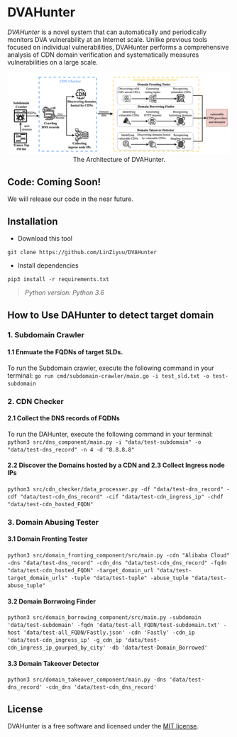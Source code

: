 # DVAHunter

*DVAHunter* is a novel system that can automatically and periodically monitors DVA vulnerability at an Internet scale. Unlike previous tools focused on individual vulnerabilities, DVAHunter performs a comprehensive analysis of CDN domain verification and systematically measures vulnerabilities on a large scale.

<p align="center">
<kbd>
<img src="img/architecture.png">
</kbd>
<br>The Architecture of DVAHunter.
</p>

## Code: Coming Soon!
We will release our code in the near future.

## Installation

- Download this tool
```
git clone https://github.com/LinZiyuu/DVAHunter
```

- Install dependencies
```
pip3 install -r requirements.txt
```

> *Python version: Python 3.6*

##  How to Use DAHunter to detect target domain

### 1. Subdomain Crawler
#### 1.1 Enmuate the FQDNs of target SLDs.
To run the Subdomain crawler, execute the following command in your terminal:
`
go run cmd/subdomain-crawler/main.go -i test_sld.txt -o test-subdomain
`
### 2. CDN Checker
#### 2.1 Collect the DNS records of FQDNs
To run the DAHunter, execute the following command in your terminal:
`
python3 src/dns_component/main.py -i "data/test-subdomain" -o "data/test-dns_record" -n 4 -d "8.8.8.8"
`
#### 2.2 Discover the Domains hosted by a CDN and 2.3 Collect Ingress node IPs
`
python3 src/cdn_checker/data_processer.py -df "data/test-dns_record" -cdf "data/test-cdn_dns_record" -cif "data/test-cdn_ingress_ip" -chdf "data/test-cdn_hosted_FQDN"
`

### 3. Domain Abusing Tester
#### 3.1 Domain Fronting Tester
`
python3 src/domain_fronting_component/src/main.py -cdn "Alibaba Cloud" -dns "data/test-dns_record" -cdn_dns "data/test-cdn_dns_record" -fqdn "data/test-cdn_hosted_FQDN" -target_domain_url "data/test-target_domain_urls" -tuple "data/test-tuple" -abuse_tuple "data/test-abuse_tuple"
`
#### 3.2 Domain Borrwoing Finder
`
python3 src/domain_borrowing_component/src/main.py -subdomain 'data/test-subdomain' -fqdn 'data/test-all_FQDN/test-subdomain.txt' -host 'data/test-all_FQDN/Fastly.json' -cdn 'Fastly' -cdn_ip 'data/test-cdn_ingress_ip' -g_cdn_ip 'data/test-cdn_ingress_ip_gourped_by_city' -db 'data/test-Domain_Borrowed'
`
#### 3.3 Domain Takeover Detector
`
python3 src/domain_takeover_component/main.py -dns 'data/test-dns_record' -cdn_dns 'data/test-cdn_dns_record'
`


## License

DVAHunter is a free software and licensed under the [MIT license](/LICENSE).

